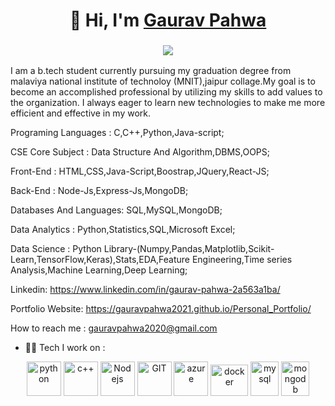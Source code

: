 <h1 align="center">👋 Hi, I'm <a href="https://www.linkedin.com/in/gaurav-pahwa-2a563a1ba/" target="_blank"> Gaurav Pahwa </a></h1>
<h3 align="center"> <img src="https://readme-typing-svg.herokuapp.com?color=0357F7&lines=Full+Stack+Developer+%3A"/> </h3>

I am a b.tech student currently pursuing my graduation degree from malaviya national institute of technoloy (MNIT),jaipur collage.My goal is to become an accomplished professional by utilizing my skills to add values to the organization. I always eager to learn new technologies to make me more efficient and effective in my work.

Programing Languages : C,C++,Python,Java-script;

CSE Core Subject : Data Structure And Algorithm,DBMS,OOPS;

Front-End : HTML,CSS,Java-Script,Boostrap,JQuery,React-JS;

Back-End : Node-Js,Express-Js,MongoDB;

Databases And Languages: SQL,MySQL,MongoDB;

Data Analytics : Python,Statistics,SQL,Microsoft Excel;

Data Science : Python Library-(Numpy,Pandas,Matplotlib,Scikit-Learn,TensorFlow,Keras),Stats,EDA,Feature Engineering,Time series Analysis,Machine Learning,Deep Learning;

Linkedin: https://www.linkedin.com/in/gaurav-pahwa-2a563a1ba/

Portfolio Website: https://gauravpahwa2021.github.io/Personal_Portfolio/

How to reach me : gauravpahwa2020@gmail.com

- 🧑‍💻 Tech I work on :
<p align="center">
      <img src="https://www.vectorlogo.zone/logos/python/python-icon.svg" alt="python" width="55" height="55"/>
      <img src="https://cdn.worldvectorlogo.com/logos/c.svg" alt="c++" width="55" height="55"/>
      <img src="https://www.vectorlogo.zone/logos/nodejs/nodejs-icon.svg" alt="Nodejs" width="55" height="55"/>
      <img src="https://www.vectorlogo.zone/logos/git-scm/git-scm-icon.svg" alt="GIT" width="55" height="55"/> 
      <img src="https://www.vectorlogo.zone/logos/microsoft_azure/microsoft_azure-icon.svg" alt="azure" width="55" height="55"/>
      <img src="https://www.vectorlogo.zone/logos/docker/docker-official.svg" alt="docker" width="60" height="50"/>
      <img src="https://www.vectorlogo.zone/logos/mysql/mysql-icon.svg" alt="mysql" width="45" height="55"/>
      <img src="https://www.vectorlogo.zone/logos/mongodb/mongodb-icon.svg" alt="mongodb" width="45" height="55"/>
</p>


